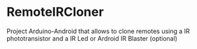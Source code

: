 # RemoteIRCloner
Project Arduino-Android that allows to clone remotes using a IR phototransistor and a IR Led or Ardroid IR Blaster (optional)
